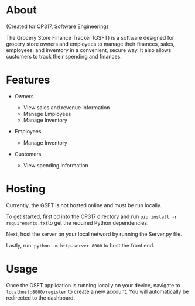 # About
(Created for CP317, Software Engineering)

The Grocery Store Finance Tracker (GSFT) is a software designed for grocery store owners and employees to manage their finances, sales, employees, and inventory in a convenient, secure way. It also allows customers to track their spending and finances.

# Features
- Owners
  - View sales and revenue information
  - Manage Employees
  - Manage Inventory

- Employees
  - Manage Inventory

- Customers
  - View spending information

# Hosting
Currently, the GSFT is not hosted online and must be run locally. 

To get started, first cd into the CP317 directory and run `pip install -r requirements.txt`to get the required Python dependencies.

Next, host the server on your local netword by running the Server.py file.

Lastly, run: `python -m http.server 8000` to host the front end. 

# Usage
Once the GSFT application is running locally on your device, navigate to `localhost:8000/register` to create a new account. You will automatically be redirected to the dashboard.
